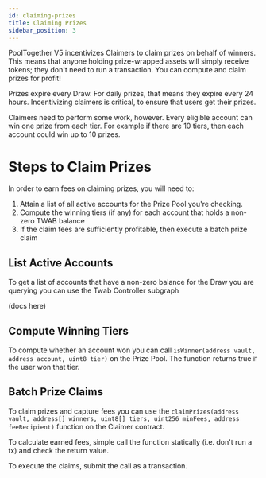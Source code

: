 ```yaml
---
id: claiming-prizes
title: Claiming Prizes
sidebar_position: 3
---
```


PoolTogether V5 incentivizes Claimers to claim prizes on behalf of winners. This means that anyone holding prize-wrapped assets will simply receive tokens; they don't need to run a transaction. You can compute and claim prizes for profit!

Prizes expire every Draw. For daily prizes, that means they expire every 24 hours. Incentivizing claimers is critical, to ensure that users get their prizes.

Claimers need to perform some work, however. Every eligible account can win one prize from each tier. For example if there are 10 tiers, then each account could win up to 10 prizes.

# Steps to Claim Prizes

In order to earn fees on claiming prizes, you will need to:

1. Attain a list of all active accounts for the Prize Pool you're checking.
2. Compute the winning tiers (if any) for each account that holds a non-zero TWAB balance
3. If the claim fees are sufficiently profitable, then execute a batch prize claim


## List Active Accounts

To get a list of accounts that have a non-zero balance for the Draw you are querying you can use the Twab Controller subgraph

(docs here)

## Compute Winning Tiers

To compute whether an account won you can call `isWinner(address vault, address account, uint8 tier)` on the Prize Pool. The function returns true if the user won that tier.

## Batch Prize Claims

To claim prizes and capture fees you can use the `claimPrizes(address vault, address[] winners, uint8[] tiers, uint256 minFees, address feeRecipient)` function on the Claimer contract.

To calculate earned fees, simple call the function statically (i.e. don't run a tx) and check the return value.

To execute the claims, submit the call as a transaction.